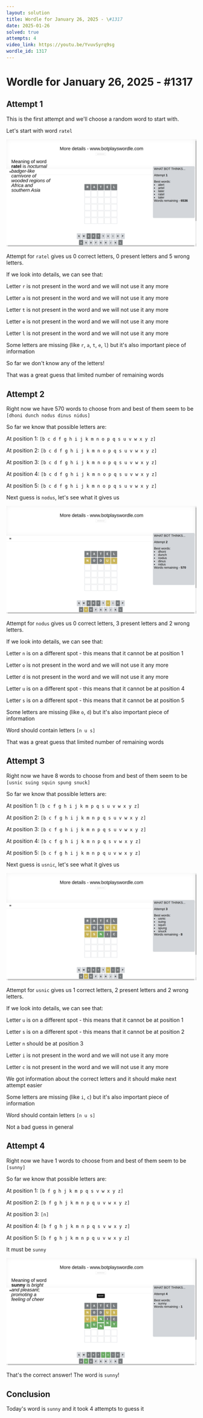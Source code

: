 ```yaml
---
layout: solution
title: Wordle for January 26, 2025 - \#1317
date: 2025-01-26
solved: true
attempts: 4
video_link: https://youtu.be/YvuvSyrq9sg
wordle_id: 1317
---
```


# Wordle for January 26, 2025 - \#1317

## Attempt 1

This is the first attempt and we'll choose a random word to start with.

Let's start with word `ratel`

![Attempt 1](2025-01-26/attempt-1.png)

Attempt for `ratel` gives us 0 correct letters, 0 present letters and 5 wrong letters.

If we look into details, we can see that:

Letter `r` is not present in the word and we will not use it any more

Letter `a` is not present in the word and we will not use it any more

Letter `t` is not present in the word and we will not use it any more

Letter `e` is not present in the word and we will not use it any more

Letter `l` is not present in the word and we will not use it any more

Some letters are missing (like `r`, `a`, `t`, `e`, `l`) but it's also important piece of information

So far we don't know any of the letters!

That was a great guess that limited number of remaining words



## Attempt 2

Right now we have 570 words to choose from and best of them seem to be `[dhoni dunch nodus dinus nidus]`

So far we know that possible letters are:

At position 1: `[b c d f g h i j k m n o p q s u v w x y z]`

At position 2: `[b c d f g h i j k m n o p q s u v w x y z]`

At position 3: `[b c d f g h i j k m n o p q s u v w x y z]`

At position 4: `[b c d f g h i j k m n o p q s u v w x y z]`

At position 5: `[b c d f g h i j k m n o p q s u v w x y z]`

Next guess is `nodus`, let's see what it gives us

![Attempt 2](2025-01-26/attempt-2.png)

Attempt for `nodus` gives us 0 correct letters, 3 present letters and 2 wrong letters.

If we look into details, we can see that:

Letter `n` is on a different spot - this means that it cannot be at position 1

Letter `o` is not present in the word and we will not use it any more

Letter `d` is not present in the word and we will not use it any more

Letter `u` is on a different spot - this means that it cannot be at position 4

Letter `s` is on a different spot - this means that it cannot be at position 5

Some letters are missing (like `o`, `d`) but it's also important piece of information

Word should contain letters `[n u s]`

That was a great guess that limited number of remaining words



## Attempt 3

Right now we have 8 words to choose from and best of them seem to be `[usnic suing squin spung snuck]`

So far we know that possible letters are:

At position 1: `[b c f g h i j k m p q s u v w x y z]`

At position 2: `[b c f g h i j k m n p q s u v w x y z]`

At position 3: `[b c f g h i j k m n p q s u v w x y z]`

At position 4: `[b c f g h i j k m n p q s v w x y z]`

At position 5: `[b c f g h i j k m n p q u v w x y z]`

Next guess is `usnic`, let's see what it gives us

![Attempt 3](2025-01-26/attempt-3.png)

Attempt for `usnic` gives us 1 correct letters, 2 present letters and 2 wrong letters.

If we look into details, we can see that:

Letter `u` is on a different spot - this means that it cannot be at position 1

Letter `s` is on a different spot - this means that it cannot be at position 2

Letter `n` should be at position 3

Letter `i` is not present in the word and we will not use it any more

Letter `c` is not present in the word and we will not use it any more

We got information about the correct letters and it should make next attempt easier

Some letters are missing (like `i`, `c`) but it's also important piece of information

Word should contain letters `[n u s]`

Not a bad guess in general



## Attempt 4

Right now we have 1 words to choose from and best of them seem to be `[sunny]`

So far we know that possible letters are:

At position 1: `[b f g h j k m p q s v w x y z]`

At position 2: `[b f g h j k m n p q u v w x y z]`

At position 3: `[n]`

At position 4: `[b f g h j k m n p q s v w x y z]`

At position 5: `[b f g h j k m n p q u v w x y z]`

It must be `sunny`

![Attempt 4](2025-01-26/attempt-4.png)

That's the correct answer! The word is `sunny`!

## Conclusion

Today's word is `sunny` and it took 4 attempts to guess it

